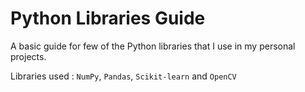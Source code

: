# Python Libraries Guide

A basic guide for few of the Python libraries that I use in my personal projects.

Libraries used : `NumPy`, `Pandas`, `Scikit-learn` and `OpenCV`
